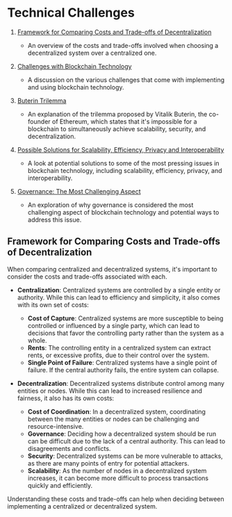 # Technical Challenges 
1. [Framework for Comparing Costs and Trade-offs of Decentralization](#framework-for-comparing-costs-and-trade-offs-of-decentralization)
    - An overview of the costs and trade-offs involved when choosing a decentralized system over a centralized one.

2. [Challenges with Blockchain Technology](#challenges-with-blockchain-technology)
    - A discussion on the various challenges that come with implementing and using blockchain technology.

3. [Buterin Trilemma](#buterin-trilemma)
    - An explanation of the trilemma proposed by Vitalik Buterin, the co-founder of Ethereum, which states that it's impossible for a blockchain to simultaneously achieve scalability, security, and decentralization.

4. [Possible Solutions for Scalability, Efficiency, Privacy and Interoperability](#possible-solutions-for-scalability-efficiency-privacy-and-interoperability)
    - A look at potential solutions to some of the most pressing issues in blockchain technology, including scalability, efficiency, privacy, and interoperability.

5. [Governance: The Most Challenging Aspect](#governance-the-most-challenging-aspect)
    - An exploration of why governance is considered the most challenging aspect of blockchain technology and potential ways to address this issue.

## Framework for Comparing Costs and Trade-offs of Decentralization

When comparing centralized and decentralized systems, it's important to consider the costs and trade-offs associated with each. 

- **Centralization**: Centralized systems are controlled by a single entity or authority. While this can lead to efficiency and simplicity, it also comes with its own set of costs:
    - **Cost of Capture**: Centralized systems are more susceptible to being controlled or influenced by a single party, which can lead to decisions that favor the controlling party rather than the system as a whole.
    - **Rents**: The controlling entity in a centralized system can extract rents, or excessive profits, due to their control over the system.
    - **Single Point of Failure**: Centralized systems have a single point of failure. If the central authority fails, the entire system can collapse.

- **Decentralization**: Decentralized systems distribute control among many entities or nodes. While this can lead to increased resilience and fairness, it also has its own costs:
    - **Cost of Coordination**: In a decentralized system, coordinating between the many entities or nodes can be challenging and resource-intensive.
    - **Governance**: Deciding how a decentralized system should be run can be difficult due to the lack of a central authority. This can lead to disagreements and conflicts.
    - **Security**: Decentralized systems can be more vulnerable to attacks, as there are many points of entry for potential attackers.
    - **Scalability**: As the number of nodes in a decentralized system increases, it can become more difficult to process transactions quickly and efficiently.

Understanding these costs and trade-offs can help when deciding between implementing a centralized or decentralized system.